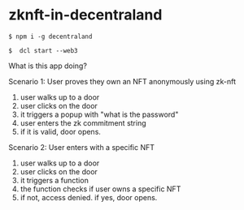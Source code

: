 # zknft-in-decentraland


```
$ npm i -g decentraland
```
```
$  dcl start --web3
```


What is this app doing?

Scenario 1: User proves they own an NFT anonymously using zk-nft
1. user walks up to a door
2. user clicks on the door
3. it triggers a popup with "what is the password"
4. user enters the zk commitment string
5. if it is valid, door opens.

Scenario 2: User enters with a specific NFT
1. user walks up to a door
2. user clicks on the door
3. it triggers a function
4. the function checks if user owns a specific NFT
5. if not, access denied. if yes, door opens.

